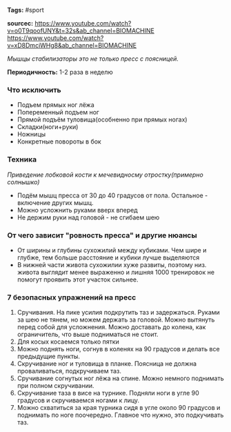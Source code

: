 **Tags:** #sport 

**sourcec:** https://www.youtube.com/watch?v=o0T9qoofUNY&t=32s&ab_channel=BIOMACHINE
https://www.youtube.com/watch?v=xD8DmciWHg8&ab_channel=BIOMACHINE

*Мышцы стабилизаторы это не только пресс с поясницей.*

**Периодичность:** 1-2 раза в неделю

### Что исключить

- Подъем прямых ног лёжа
- Попеременный подъем ног
- Прямой подъём туловища(особненно при прямых ногах)
- Складки(ноги+руки)
- Ножницы
- Конкретные повороты в бок

### Техника

*Приведение лобковой кости к мечевидносму отростку(примерно солнышко)*

- Подём мышц пресса от 30 до 40 градусов от пола. Остальное - включение других мышц.
- Можно усложнить руками вверх вперед
- Не держим руки над головой - не сгибаем шею

### От чего зависит "ровность пресса" и другие нюансы

- От ширины и глубины сухожилий между кубиками. Чем шире и глубже, тем больше расстояние и кубики лучше выделяются
- В нижней части живота сухожилии хуже развиты, поэтому низ. живота выглядит менее выраженно и лишняя 1000 тренировок не помогут проявить этот участок сильнее.


### 7 безопасных упражнений на пресс

1. Сручивания. На пике усилия подкрутить таз и задержаться. Руками за шею не тянем, но можем держать за головой. Можно вытянуть перед собой для усложнения. Можно доставать до колена, как ограничитель, что выше подниматься не стоит.
2. Для косых косаемся только пятки
3. Можно поднять ноги, согнув в коленях на 90 градусов и делать все предыдущие пункты.
4. Скручивание ног и туловища в планке. Поясница не должна проваливаться, подкручиваем таз.
5. Сручивание согнутых ног лёжа на спине. Можно немного поднимать при полном скручивании.
6. Скручивание таза в висе на турнике.  Подняли ноги в угле 90 градусов и скручиваемся ногами к лицу.
7. Можно схватиться за края турника сидя в угле около 90 градусов и поднимать по ноге поочередно. Главное что нужно, это подкучивать таз.